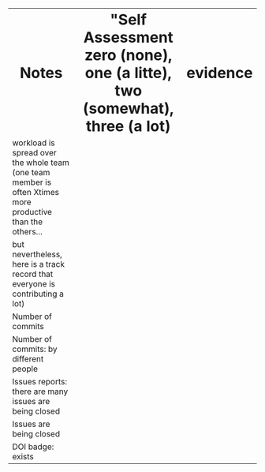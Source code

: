<table border="0">
 <tr>
    <th><b style="font-size:30px">Notes</b></th>
    <th><b style="font-size:30px">"Self Assessment zero (none), one (a litte), two (somewhat), three (a lot)</b></th>
    <th><b style="font-size:30px">evidence</b></th>
 </tr>
 <tr>
    <td>workload is spread over the whole team (one team member is often Xtimes more productive than the others...</td>
    <td></td>
    <td></td>
 </tr>
  <tr>
    <td>but nevertheless, here is a track record that everyone is contributing a lot)</td>
    <td></td>
    <td></td>
 </tr>
  <tr>
    <td>Number of commits</td>
    <td></td>
    <td></td>
 </tr>
  <tr>
    <td>Number of commits: by different people</td>
    <td></td>
    <td></td>
 </tr>
  <tr>
    <td>Issues reports: there are many issues are being closed</td>
    <td></td>
    <td></td>
  </tr>
  <tr>
    <td>Issues are being closed</td>
    <td></td>
    <td></td>
  </tr>  
  <tr>
    <td>DOI badge: exists</td>
    <td></td>
    <td></td>
 </tr>
</table>
